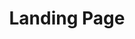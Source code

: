 ---
template: ArticlePage
category: Mina sidor
title: Landing Page
intro: Landing Page

wide: false
lang: false
---